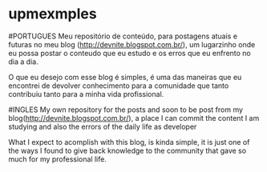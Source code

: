 # upmexmples
#PORTUGUES
Meu repositório de conteúdo, para postagens atuais e futuras no meu blog (http://devnite.blogspot.com.br/), um lugarzinho onde eu possa postar o conteudo que eu estudo e os erros que eu enfrento no dia a dia.

O que eu desejo com esse blog é simples, é uma das maneiras que eu encontrei de devolver conhecimento para a comunidade que tanto contribuiu tanto para a minha vida profissional.

#INGLES
My own repository for the posts and soon to be post from my blog(http://devnite.blogspot.com.br/), a place I can commit the content I am studying and also the errors of the daily life as developer

What I expect to acomplish with this blog, is kinda simple, it is just one of the ways I found to give back knowledge to the community that gave so much for my professional life.
